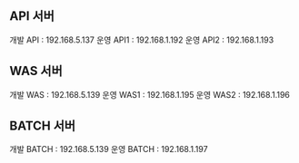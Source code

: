 ## API 서버

개발 API : 192.168.5.137
운영 API1 : 192.168.1.192
운영 API2 : 192.168.1.193

## WAS 서버

개발 WAS : 192.168.5.139
운영 WAS1 : 192.168.1.195
운영 WAS2 : 192.168.1.196

## BATCH 서버

개발 BATCH : 192.168.5.139
운영 BATCH : 192.168.1.197

